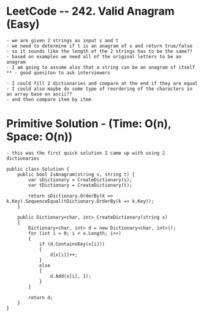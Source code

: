 # LeetCode -- 242. Valid Anagram (Easy)

    - we are given 2 strings as input s and t
    - we need to determine if t is an anagram of s and return true/false
    - so it sounds like the length of the 2 strings has to be the same??
    - based on examples we need all of the original letters to be an anagram
    - I am going to assume also that a string can be an anagram of itself ** - good quesiton to ask interviewers

    - I could fill 2 dictionaries and compare at the end if they are equal
    - I could also maybe do some type of reordering of the characters in an array base on ascii??
    - and then compare item by item


# Primitive Solution - (Time: O(n), Space: O(n))

    - this was the first quick solution I came up with using 2 dictionaries

    public class Solution {
        public bool IsAnagram(string s, string t) {
            var sDictionary = CreateDictionary(s);
            var tDictionary = CreateDictionary(t);

            return sDictionary.OrderBy(k => k.Key).SequenceEqual(tDictionary.OrderBy(k => k.Key));
        }

        public Dictionary<char, int> CreateDictionary(string x)
        {
            Dictionary<char, int> d = new Dictionary<char, int>();
            for (int i = 0; i < x.Length; i++)
            {
                if (d.ContainsKey(x[i]))
                {
                    d[x[i]]++;
                }
                else
                {
                    d.Add(x[i], 1);
                }
            }

            return d;
        }
    }